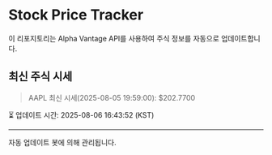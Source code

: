
# Stock Price Tracker

이 리포지토리는 Alpha Vantage API를 사용하여 주식 정보를 자동으로 업데이트합니다.

## 최신 주식 시세
> AAPL 최신 시세(2025-08-05 19:59:00): $202.7700

⏳ 업데이트 시간: 2025-08-06 16:43:52 (KST)

---
자동 업데이트 봇에 의해 관리됩니다.
